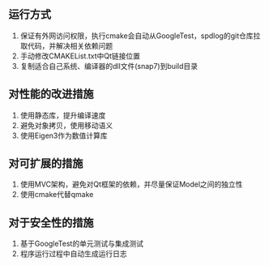 ## 运行方式
1. 保证有外网访问权限，执行cmake会自动从GoogleTest，spdlog的git仓库拉取代码，并解决相关依赖问题
2. 手动修改CMAKEList.txt中Qt链接位置
3. 复制适合自己系统、编译器的dll文件(snap7)到build目录


## 对性能的改进措施
1. 使用静态库，提升编译速度
2. 避免对象拷贝，使用移动语义
3. 使用Eigen3作为数值计算库

## 对可扩展的措施
1. 使用MVC架构，避免对Qt框架的依赖，并尽量保证Model之间的独立性
2. 使用cmake代替qmake

## 对于安全性的措施
1. 基于GoogleTest的单元测试与集成测试
2. 程序运行过程中自动生成运行日志